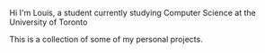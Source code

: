 Hi I'm Louis, a student currently studying Computer Science at the University of Toronto

This is a collection of some of my personal projects.
